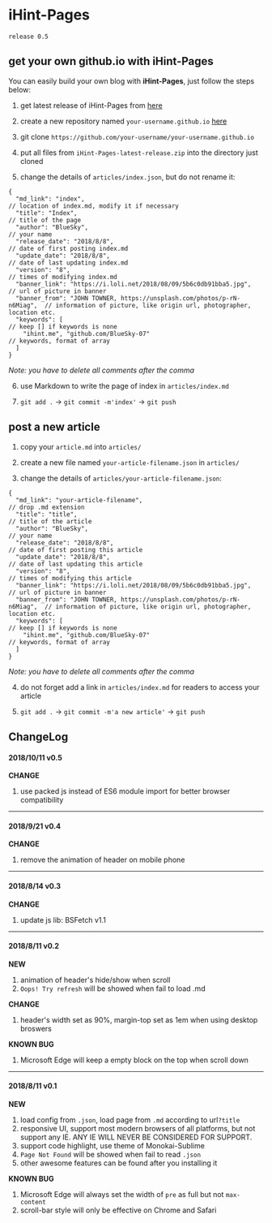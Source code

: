 # iHint-Pages

`release 0.5`

## get your own github.io with iHint-Pages

You can easily build your own blog with **iHint-Pages**, just follow the steps below:

1. get latest release of iHint-Pages from [here](https://github.com/BlueSky-07/bluesky-07.github.io/releases)

2. create a new repository named `your-username.github.io` [here](https://github.com/new)

3. git clone `https://github.com/your-username/your-username.github.io`

4. put all files from `iHint-Pages-latest-release.zip` into the directory just cloned

5. change the details of `articles/index.json`, but do not rename it:
```text
{
  "md_link": "index",                                                     // location of index.md, modify it if necessary
  "title": "Index",                                                       // title of the page
  "author": "BlueSky",                                                    // your name
  "release_date": "2018/8/8",                                             // date of first posting index.md
  "update_date": "2018/8/8",                                              // date of last updating index.md
  "version": "8",                                                         // times of modifying index.md
  "banner_link": "https://i.loli.net/2018/08/09/5b6c0db91bba5.jpg",       // url of picture in banner
  "banner_from": "JOHN TOWNER, https://unsplash.com/photos/p-rN-n6Miag",  // information of picture, like origin url, photographer, location etc.
  "keywords": [                                                           // keep [] if keywords is none
    "ihint.me", "github.com/BlueSky-07"                                   // keywords, format of array
  ] 
}
```
*Note: you have to delete all comments after the comma*

6. use Markdown to write the page of index in `articles/index.md`

7. `git add .` -> `git commit -m'index'` -> `git push`

## post a new article

1. copy your `article.md` into `articles/`

2. create a new file named `your-article-filename.json` in `articles/`

3. change the details of `articles/your-article-filename.json`:
```text
{
  "md_link": "your-article-filename",                                     // drop .md extension
  "title": "title",                                                       // title of the article
  "author": "BlueSky",                                                    // your name
  "release_date": "2018/8/8",                                             // date of first posting this article
  "update_date": "2018/8/8",                                              // date of last updating this article
  "version": "8",                                                         // times of modifying this article
  "banner_link": "https://i.loli.net/2018/08/09/5b6c0db91bba5.jpg",       // url of picture in banner
  "banner_from": "JOHN TOWNER, https://unsplash.com/photos/p-rN-n6Miag",  // information of picture, like origin url, photographer, location etc.
  "keywords": [                                                           // keep [] if keywords is none
    "ihint.me", "github.com/BlueSky-07"                                   // keywords, format of array
  ]
}
```
*Note: you have to delete all comments after the comma*

4. do not forget add a link in `articles/index.md` for readers to access your article

5. `git add .` -> `git commit -m'a new article'` -> `git push`

## ChangeLog

#### 2018/10/11 v0.5

**CHANGE**
1. use packed js instead of ES6 module import for better browser compatibility

----
#### 2018/9/21 v0.4

**CHANGE**
1. remove the animation of header on mobile phone

----
#### 2018/8/14 v0.3

**CHANGE**
1. update js lib: BSFetch v1.1

----
#### 2018/8/11 v0.2

**NEW**
1. animation of header's hide/show when scroll
1. `Oops! Try refresh` will be showed when fail to load .md

**CHANGE**
1. header's width set as 90%, margin-top set as 1em when using desktop broswers

**KNOWN BUG**
1. Microsoft Edge will keep a empty block on the top when scroll down

----
#### 2018/8/11 v0.1

**NEW**
1. load config from `.json`, load page from `.md` according to url`?title`
1. responsive UI, support most modern browsers of all platforms, but not support any IE. ANY IE WILL NEVER BE CONSIDERED FOR SUPPORT.
1. support code highlight, use theme of Monokai-Sublime
1. `Page Not Found` will be showed when fail to read `.json`
1. other awesome features can be found after you installing it

**KNOWN BUG**
1. Microsoft Edge will always set the width of `pre` as full but not `max-content`
1. scroll-bar style will only be effective on Chrome and Safari